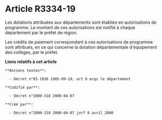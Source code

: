 # Article R3334-19

Les dotations attribuées aux départements sont établies en autorisations de programme. Le montant de ces autorisations est
notifié à chaque département par le préfet de région.

Les crédits de paiement correspondant à ces autorisations de programme sont attribués, en ce qui concerne la dotation
départementale d'équipement des collèges, par le préfet.

**Liens relatifs à cet article**

	**Anciens textes**:

	  - Décret n°85-1036 1985-09-19, art 6 ecqc le département

	**Codifié par**:

	  - Décret n°2000-318 2000-04-07

	**Créé par**:

	  - Décret n°2000-318 2000-04-07 jorf 9 avril 2000
